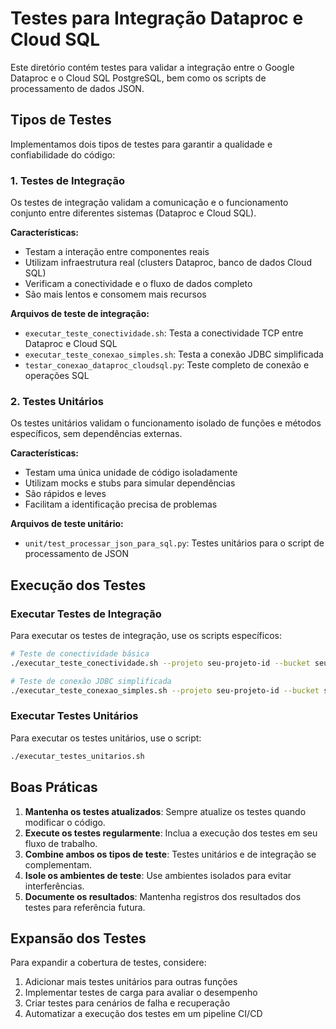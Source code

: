 # Testes para Integração Dataproc e Cloud SQL

Este diretório contém testes para validar a integração entre o Google Dataproc e o Cloud SQL PostgreSQL, bem como os scripts de processamento de dados JSON.

## Tipos de Testes

Implementamos dois tipos de testes para garantir a qualidade e confiabilidade do código:

### 1. Testes de Integração

Os testes de integração validam a comunicação e o funcionamento conjunto entre diferentes sistemas (Dataproc e Cloud SQL).

**Características:**
- Testam a interação entre componentes reais
- Utilizam infraestrutura real (clusters Dataproc, banco de dados Cloud SQL)
- Verificam a conectividade e o fluxo de dados completo
- São mais lentos e consomem mais recursos

**Arquivos de teste de integração:**
- `executar_teste_conectividade.sh`: Testa a conectividade TCP entre Dataproc e Cloud SQL
- `executar_teste_conexao_simples.sh`: Testa a conexão JDBC simplificada
- `testar_conexao_dataproc_cloudsql.py`: Teste completo de conexão e operações SQL

### 2. Testes Unitários

Os testes unitários validam o funcionamento isolado de funções e métodos específicos, sem dependências externas.

**Características:**
- Testam uma única unidade de código isoladamente
- Utilizam mocks e stubs para simular dependências
- São rápidos e leves
- Facilitam a identificação precisa de problemas

**Arquivos de teste unitário:**
- `unit/test_processar_json_para_sql.py`: Testes unitários para o script de processamento de JSON

## Execução dos Testes

### Executar Testes de Integração

Para executar os testes de integração, use os scripts específicos:

```bash
# Teste de conectividade básica
./executar_teste_conectividade.sh --projeto seu-projeto-id --bucket seu-bucket

# Teste de conexão JDBC simplificada
./executar_teste_conexao_simples.sh --projeto seu-projeto-id --bucket seu-bucket
```

### Executar Testes Unitários

Para executar os testes unitários, use o script:

```bash
./executar_testes_unitarios.sh
```

## Boas Práticas

1. **Mantenha os testes atualizados**: Sempre atualize os testes quando modificar o código.
2. **Execute os testes regularmente**: Inclua a execução dos testes em seu fluxo de trabalho.
3. **Combine ambos os tipos de teste**: Testes unitários e de integração se complementam.
4. **Isole os ambientes de teste**: Use ambientes isolados para evitar interferências.
5. **Documente os resultados**: Mantenha registros dos resultados dos testes para referência futura.

## Expansão dos Testes

Para expandir a cobertura de testes, considere:

1. Adicionar mais testes unitários para outras funções
2. Implementar testes de carga para avaliar o desempenho
3. Criar testes para cenários de falha e recuperação
4. Automatizar a execução dos testes em um pipeline CI/CD
